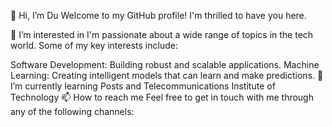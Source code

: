 👋 Hi, I’m Du
Welcome to my GitHub profile! I'm thrilled to have you here.

👀 I’m interested in
I'm passionate about a wide range of topics in the tech world. Some of my key interests include:

Software Development: Building robust and scalable applications.
Machine Learning: Creating intelligent models that can learn and make predictions.
🌱 I’m currently learning
Posts and Telecommunications Institute of Technology
📫 How to reach me
Feel free to get in touch with me through any of the following channels:
<br>
<a href="https://github.com/Du380202"><img src="https://img.icons8.com/?size=100&id=62856&format=png&color=000000" alt=""></a><br>
<a href="https://facebook.com/Dutran.00"><img src="https://img.icons8.com/?size=100&id=uLWV5A9vXIPu&format=png&color=000000" alt=""></a><br>
<a href="https://linkedin.com/in/Dutran3802"><img src="https://img.icons8.com/?size=100&id=13930&format=png&color=000000" alt=""></a><br>
<a href="mailto:tranvandu3802@gmail.com"><img src="https://img.icons8.com/?size=100&id=qyRpAggnV0zH&format=png&color=000000" alt=""></a>
<!---
Du380202/Du380202 is a ✨ special ✨ repository because its `README.md` (this file) appears on your GitHub profile.
You can click the Preview link to take a look at your changes.
--->
